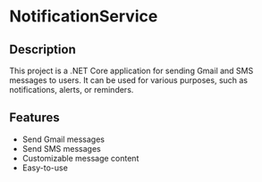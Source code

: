 # NotificationService

## Description
This project is a .NET Core application for sending Gmail and SMS messages to users. It can be used for various purposes, such as notifications, alerts, or reminders.

## Features
- Send Gmail messages
- Send SMS messages
- Customizable message content
- Easy-to-use
